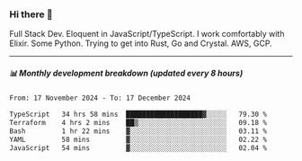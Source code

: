 ### Hi there 👋

Full Stack Dev. Eloquent in JavaScript/TypeScript. I work comfortably with Elixir. Some Python. Trying to get into Rust, Go and Crystal. AWS, GCP.

***

##### 📊 Monthly development breakdown (updated every 8 hours)

<!--START_SECTION:waka-->

```txt
From: 17 November 2024 - To: 17 December 2024

TypeScript   34 hrs 58 mins  ███████████████████▓░░░░░   79.30 %
Terraform    4 hrs 2 mins    ██▒░░░░░░░░░░░░░░░░░░░░░░   09.18 %
Bash         1 hr 22 mins    ▓░░░░░░░░░░░░░░░░░░░░░░░░   03.11 %
YAML         58 mins         ▓░░░░░░░░░░░░░░░░░░░░░░░░   02.22 %
JavaScript   54 mins         ▓░░░░░░░░░░░░░░░░░░░░░░░░   02.04 %
```

<!--END_SECTION:waka-->
